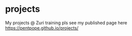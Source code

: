 # projects
My projects @ Zuri training
pls see my published page here https://pentpope.github.io/projects/
